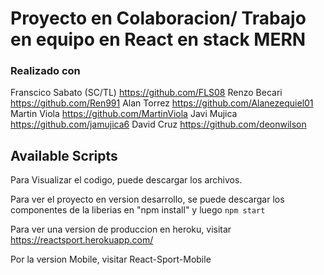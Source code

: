 # Proyecto en Colaboracion/ Trabajo en equipo  en React en stack MERN  
### Realizado con 
Franscico Sabato (SC/TL) https://github.com/FLS08
Renzo Becari https://github.com/Ren991
Alan Torrez https://github.com/Alanezequiel01
Martin Viola https://github.com/MartinViola
Javi Mujica https://github.com/jamujica6
David Cruz https://github.com/deonwilson


## Available Scripts

Para Visualizar el codigo, puede descargar los archivos.

Para ver el proyecto en version desarrollo, se puede descargar los componentes de la liberias en "npm install" y luego `npm start`

Para ver una version de produccion en heroku, visitar https://reactsport.herokuapp.com/

Por la version Mobile, visitar React-Sport-Mobile


